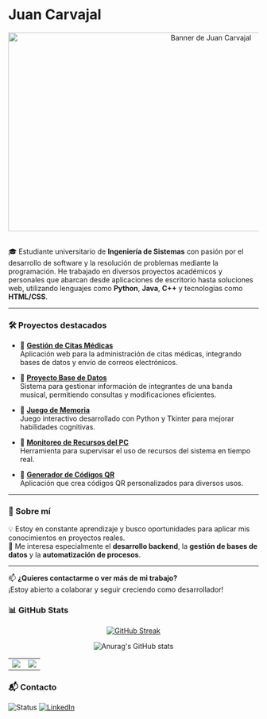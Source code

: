 # Juan Carvajal

<div align="center">
  <img src="https://github.com/user-attachments/assets/2671129c-aac1-4dc1-ad0c-970b0f2a7339" alt="Banner de Juan Carvajal" width="800" height="400" />
</div>
<br />


🎓 Estudiante universitario de **Ingeniería de Sistemas** con pasión por el desarrollo de software y la resolución de problemas mediante la programación. He trabajado en diversos proyectos académicos y personales que abarcan desde aplicaciones de escritorio hasta soluciones web, utilizando lenguajes como **Python**, **Java**, **C++** y tecnologías como **HTML/CSS**.

---

### 🛠️ Proyectos destacados

- 🔹 [**Gestión de Citas Médicas**](https://github.com/Shadowfiend2504/GestionCitasMedicas)  
  Aplicación web para la administración de citas médicas, integrando bases de datos y envío de correos electrónicos.

- 🔹 [**Proyecto Base de Datos**](https://github.com/Shadowfiend2504/Grupo-3)  
  Sistema para gestionar información de integrantes de una banda musical, permitiendo consultas y modificaciones eficientes.

- 🔹 [**Juego de Memoria**](https://github.com/Shadowfiend2504/-Memoria-o-Busca-las-parejas)  
  Juego interactivo desarrollado con Python y Tkinter para mejorar habilidades cognitivas.

- 🔹 [**Monitoreo de Recursos del PC**](https://github.com/Shadowfiend2504/Monitoreo-de-recursos-pc)  
  Herramienta para supervisar el uso de recursos del sistema en tiempo real.

- 🔹 [**Generador de Códigos QR**](https://github.com/Shadowfiend2504/Generador_qr)  
  Aplicación que crea códigos QR personalizados para diversos usos.

---

### 🚀 Sobre mí

💡 Estoy en constante aprendizaje y busco oportunidades para aplicar mis conocimientos en proyectos reales.  
🔧 Me interesa especialmente el **desarrollo backend**, la **gestión de bases de datos** y la **automatización de procesos**.

---

📫 **¿Quieres contactarme o ver más de mi trabajo?**  
¡Estoy abierto a colaborar y seguir creciendo como desarrollador!

### 📊 GitHub Stats

<div align="center">

[![GitHub Streak](https://github-readme-streak-stats.herokuapp.com?user=Shadowfiend2504&theme=dark)](https://git.io/streak-stats)

![Anurag's GitHub stats](https://github-readme-stats.vercel.app/api?username=shadowfiend2504&show_icons=true&theme=dark)

<table>
  <tr>
    <td><img src="https://github-readme-stats.vercel.app/api/top-langs/?username=shadowfiend2504&layout=compact&theme=dark" /></td>
    <td><img src="https://github-readme-stats.vercel.app/api/top-langs/?username=anuraghazra&hide_progress=true&theme=dark" /></td>
  </tr>
</table>

</div>

### 📬 Contacto

![Status](https://img.shields.io/badge/Estudiante%20de%20Ingenier%C3%ADa%20de%20Sistemas-blueviolet?style=flat-square)
[![LinkedIn](https://img.shields.io/badge/LinkedIn-Juan%20Carvajal-0077B5?style=flat-square&logo=linkedin)](https://www.linkedin.com/in/js-carvajal-66821a346/)
